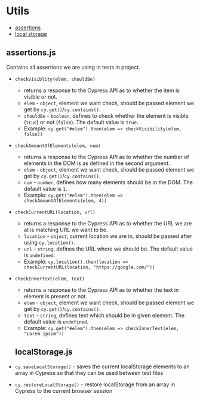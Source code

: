 # Utils

- [assertions](##assertions.js)
- [local storage](##localStorage.js)

## assertions.js

Contains all assertions we are using in tests in project.

- `checkVisiblity(elem, shouldBe)`
  - returns a response to the Cypress API as to whether the item is visible or not.
  - `elem` - `object`, element we want check, should be passed element we get by `cy.get()`/`cy.contains()`.
  - `shouldBe` - `boolean`, defines to check whether the element is visible (`true`) or not (`false`). The default value is `true`.
  - Example: `cy.get("#elem").then(elem => checkVisibility(elem, false))`
- `checkAmountOfElements(elem, num)`
  - returns a response to the Cypress API as to whether the number of elements in the DOM is as defined in the second argument.
  - `elem` - `object`, element we want check, should be passed element we get by `cy.get()`/`cy.contains()`.
  - `num` - `number`, defines how many elements should be in the DOM. The default value is `1`.
  - Example: `cy.get("#elem").then(elem => checkAmountOfElements(elem, 4))`
- `checkCurrentURL(location, url)`
  - returns a response to the Cypress API as to whether the URL we are at is matching URL we want to be.
  - `location` - `object`, current location we are in, should be passed after using `cy.location()`.
  - `url` - `string`, defines the URL where we should be. The default value is `undefined`.
  - Example: `cy.location().then(location => checkCurrentURL(location, "https://google.com/"))`
- `checkInnerText(elem, text)`

  - returns a response to the Cypress API as to whether the text in element is present or not.
  - `elem` - `object`, element we want check, should be passed element we get by `cy.get()`/`cy.contains()`.
  - `text` - `string`, defines text which should be in given element. The default value is `undefined`.
  - Example: `cy.get("#elem").then(elem => checkInnerText(elem, "Lorem ipsum"))`

  ## localStorage.js

- `cy.saveLocalStorage()` - saves the current localStorage elements to an array in Cypress so that they can be used between test files
- `cy.restoreLocalStorage()` - restore localStorage from an array in Cypress to the current browser session
